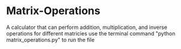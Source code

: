 # Matrix-Operations
A calculator that can perform addition, multiplication, and inverse operations for different matricies
use the terminal command "python matrix_operations.py" to run the file
